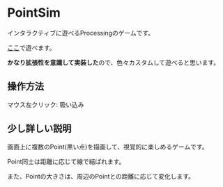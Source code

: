 # PointSim
インタラクティブに遊べるProcessingのゲームです。

[ここ](https://www.openprocessing.org/sketch/972725)で遊べます。

**かなり拡張性を意識して実装した**ので、色々カスタムして遊べると思います。

## 操作方法
マウス左クリック: 吸い込み

##  少し詳しい説明
画面上に複数のPoint(黒い点)を描画して、視覚的に楽しめるゲームです。

Point同士は距離に応じて線で結ばれます。

また、Pointの大きさは、周辺のPointとの距離に応じて変化します。

